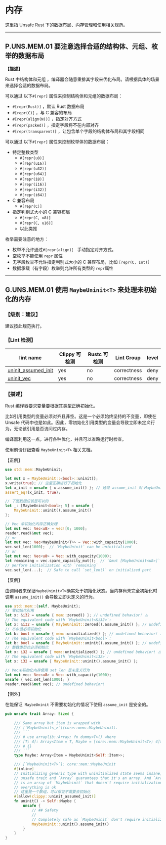 #  内存

这里指 Unsafe Rust 下的数据布局、内存管理和使用相关规范。

---

## P.UNS.MEM.01   要注意选择合适的结构体、元组、枚举的数据布局

**【描述】**

Rust 中结构体和元组 ，编译器会随意重排其字段来优化布局。请根据具体的场景来选择合适的数据布局。

可以通过 以下`#[repr]` 属性来控制结构体和元组的数据布局：

- `#[repr(Rust)]` ，默认 Rust 数据布局
- `#[repr(C)]` ，与 C 兼容的布局
- `#[repr(align(N))]` ，指定对齐方式
- `#[repr(packed)]` ，指定字段将不在内部对齐
- `#[repr(transparent)]` ，让包含单个字段的结构体布局和其字段相同

可以通过 以下`#[repr]` 属性来控制枚举体的数据布局：

- 特定整数类型
  - `#[repr(u8)]`
  - `#[repr(u16)]`
  - `#[repr(u32)]`
  - `#[repr(u64)]`
  - `#[repr(i8)]`
  - `#[repr(i16)]`
  - `#[repr(i32)]`
  - `#[repr(i64)]`
- C 兼容布局
  - `#[repr(C)]`
- 指定判别式大小的 C 兼容布局
  - `#[repr(C, u8)]`
  - `#[repr(C, u16)]`
  - 以此类推

枚举需要注意的地方：

- 枚举不允许通过`#[repr(align)] ` 手动指定对齐方式。
- 空枚举不能使用 `repr` 属性
- 无字段枚举不允许指定判别式大小的 C 兼容布局，比如 `[repr(C, Int)]`
- 数据承载（有字段）枚举则允许所有类型的 `repr`属性

---



## G.UNS.MEM.01   使用 `MaybeUninit<T>` 来处理未初始化的内存

### 【级别：建议】

建议按此规范执行。

### 【Lint 检测】

| lint name                                                    | Clippy 可检测 | Rustc 可检测 | Lint Group  | level |
| ------------------------------------------------------------ | ------------- | ------------ | ----------- | ----- |
| [uninit_assumed_init](https://rust-lang.github.io/rust-clippy/master/#uninit_assumed_init) | yes           | no           | correctness | deny  |
| [uninit_vec](https://rust-lang.github.io/rust-clippy/master/#uninit_vec) | yes           | no           | correctness | deny  |

### 【描述】

 Rust 编译器要求变量要根据其类型正确初始化。

比如引用类型的变量必须对齐且非空。这是一个必须始终坚持的不变量，即使在 Unsafe 代码中也是如此。因此，零初始化引用类型的变量会导致立即未定义行为，无论该引用是否访问过内存。

编译器利用这一点，进行各种优化，并且可以省略运行时检查。

使用前请仔细查看 `MaybeUninit<T>` 相关文档。

【正例】

```rust
use std::mem::MaybeUninit;

let mut x = MaybeUninit::<bool>::uninit();
x.write(true); // 这里正确进行了初始化
let x_init = unsafe { x.assume_init() }; // 通过 assume_init 对 MaybeUninit 的内存取值
assert_eq!(x_init, true);

// 下面数组应该是可以的
let _: [MaybeUninit<bool>; 5] = unsafe {
    MaybeUninit::uninit().assume_init()
};

// Vec 未初始化内存正确处理
let mut vec: Vec<u8> = vec![0; 1000];
reader.read(&mut vec);
// or
let mut vec: Vec<MaybeUninit<T>> = Vec::with_capacity(1000);
vec.set_len(1000);  // `MaybeUninit` can be uninitialized
// or
let mut vec: Vec<u8> = Vec::with_capacity(1000);
let remaining = vec.spare_capacity_mut();  // `&mut [MaybeUninit<u8>]`
// perform initialization with `remaining`
vec.set_len(...);  // Safe to call `set_len()` on initialized part
```

【反例】

由调用者来保证`MaybeUninit<T>`确实处于初始化状态。当内存尚未完全初始化时调用 `assume_init()` 会导致立即未定义的行为。

```rust
use std::mem::{self, MaybeUninit};
// 零初始化引用
let x: &i32 = unsafe { mem::zeroed() }; // undefined behavior! ⚠️
// The equivalent code with `MaybeUninit<&i32>`:
let x: &i32 = unsafe { MaybeUninit::zeroed().assume_init() }; // undefined behavior! 
// 布尔值必须初始化
let b: bool = unsafe { mem::uninitialized() }; // undefined behavior! ⚠️
// The equivalent code with `MaybeUninit<bool>`:
let b: bool = unsafe { MaybeUninit::uninit().assume_init() }; // undefined behavior! 
// 整数类型也必须初始化
let x: i32 = unsafe { mem::uninitialized() }; // undefined behavior! ⚠️
// The equivalent code with `MaybeUninit<i32>`:
let x: i32 = unsafe { MaybeUninit::uninit().assume_init() }; 

// Vec未初始化内存使用 set_len 是未定义行为
let mut vec: Vec<u8> = Vec::with_capacity(1000);
unsafe { vec.set_len(1000); }
reader.read(&mut vec); // undefined behavior!
```

【例外】

在能保证` MaybeUninit` 不需要初始化的情况下使用 `assume_init` 是安全的。

```rust
pub unsafe trait Array: Sized {
  
    /// Same array but item is wrapped with
    /// [`MaybeUninit<_>`](core::mem::MaybeUninit).
    /// ```
    /// # use arraylib::Array; fn dummy<T>() where
    /// [T; 4]: Array<Item = T, Maybe = [core::mem::MaybeUninit<T>; 4]>
    /// # {}
    /// ```
    type Maybe: Array<Item = MaybeUninit<Self::Item>>;

    /// [`MaybeUninit<T>`]: core::mem::MaybeUninit
    #[inline]
    // Initializing generic type with uninitialized state seems insane, but is
    // unsafe trait and `Array` guarantees that it's an array. And `Array::Maybe`
    // is an array of `MaybeUninit` that doesn't require initialization, so
    // everything is ok
    // 这里是一个数组，可以保证不需要去初始化
    #[allow(clippy::uninit_assumed_init)]
    fn uninit() -> Self::Maybe {
        unsafe {
            // ## Safety
            //
            // Completely safe as `MaybeUninit` don't require initialization
            MaybeUninit::uninit().assume_init()
        }
    }
}
```

